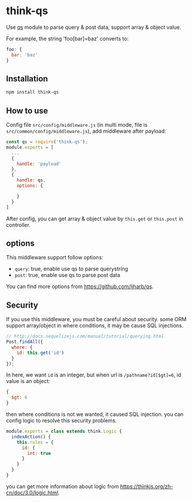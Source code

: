 # think-qs

Use [qs](https://github.com/ljharb/qs) module to parse query & post data, support array & object value.

For example, the string 'foo[bar]=baz' converts to: 

```js
foo: {
  bar: 'baz'
}
```


## Installation

```sh
npm install think-qs
```

## How to use

Config file `src/config/middleware.js` (in multi mode, file is `src/common/config/middleware.js`), add middleware after payload:

```js
const qs = require('think-qs');
module.exports = [
  ...
  {
    handle: 'payload'
  },
  {
    handle: qs,
    options: {

    }
  }
]
```

After config, you can get array & object value by `this.get` or `this.post` in controller.

## options

This middleware support follow options:

* `query`: true, enable use qs to parse querystring
* `post`: true, enable use qs to parse post data

You can find more options from https://github.com/ljharb/qs.

## Security

If you use this middleware, you must be careful about security. some ORM support array/object in where conditions, it may be cause SQL injections.

```js
// http://docs.sequelizejs.com/manual/tutorial/querying.html
Post.findAll({
  where: {
    id: this.get('id')
  }
});
```
In here, we want `id` is an integer, but when url is `/pathname?id[$gt]=6`, id value is an object:

```js
{
  $gt: 6
}
```

then where conditions is not we wanted, it caused SQL injection. you can config logic to resolve this security problems.

```js
module.exports = class extends think.Logic {
  indexAction() {
    this.rules = {
      id: {
        int: true
      }
    }
  }
}
```
you can get more information about logic from https://thinkjs.org/zh-cn/doc/3.0/logic.html.